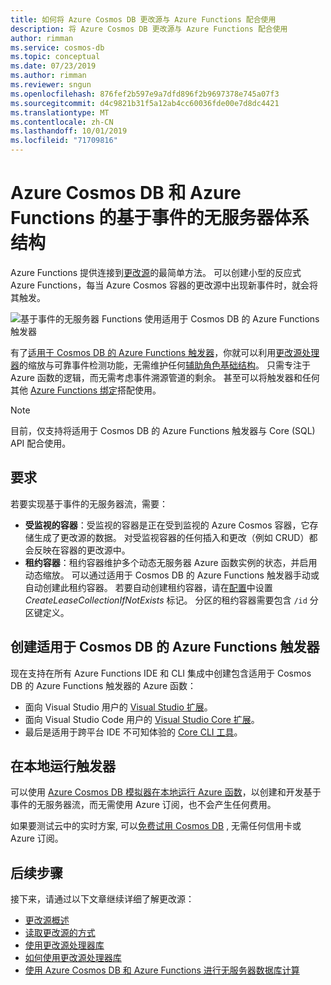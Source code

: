 ```yaml
---
title: 如何将 Azure Cosmos DB 更改源与 Azure Functions 配合使用
description: 将 Azure Cosmos DB 更改源与 Azure Functions 配合使用
author: rimman
ms.service: cosmos-db
ms.topic: conceptual
ms.date: 07/23/2019
ms.author: rimman
ms.reviewer: sngun
ms.openlocfilehash: 876fef2b597e9a7dfd896f2b9697378e745a07f3
ms.sourcegitcommit: d4c9821b31f5a12ab4cc60036fde00e7d8dc4421
ms.translationtype: MT
ms.contentlocale: zh-CN
ms.lasthandoff: 10/01/2019
ms.locfileid: "71709816"
---
```

# <a name="serverless-event-based-architectures-with-azure-cosmos-db-and-azure-functions"></a>Azure Cosmos DB 和 Azure Functions 的基于事件的无服务器体系结构

Azure Functions 提供连接到[更改源](change-feed.md)的最简单方法。 可以创建小型的反应式 Azure Functions，每当 Azure Cosmos 容器的更改源中出现新事件时，就会将其触发。

![基于事件的无服务器 Functions 使用适用于 Cosmos DB 的 Azure Functions 触发器](./media/change-feed-functions/functions.png)

有了[适用于 Cosmos DB 的 Azure Functions 触发器](../azure-functions/functions-bindings-cosmosdb-v2.md#trigger)，你就可以利用[更改源处理器](./change-feed-processor.md)的缩放与可靠事件检测功能，无需维护任何[辅助角色基础结构](./change-feed-processor.md)。 只需专注于 Azure 函数的逻辑，而无需考虑事件溯源管道的剩余。 甚至可以将触发器和任何其他 [Azure Functions 绑定](../azure-functions/functions-triggers-bindings.md#supported-bindings)搭配使用。

> [!NOTE]
> 目前，仅支持将适用于 Cosmos DB 的 Azure Functions 触发器与 Core (SQL) API 配合使用。

## <a name="requirements"></a>要求

若要实现基于事件的无服务器流，需要：

* **受监视的容器**：受监视的容器是正在受到监视的 Azure Cosmos 容器，它存储生成了更改源的数据。 对受监视容器的任何插入和更改（例如 CRUD）都会反映在容器的更改源中。
* **租约容器**：租约容器维护多个动态无服务器 Azure 函数实例的状态，并启用动态缩放。 可以通过适用于 Cosmos DB 的 Azure Functions 触发器手动或自动创建此租约容器。 若要自动创建租约容器，请在[配置](../azure-functions/functions-bindings-cosmosdb-v2.md#trigger---configuration)中设置 *CreateLeaseCollectionIfNotExists* 标记。 分区的租约容器需要包含 `/id` 分区键定义。

## <a name="create-your-azure-functions-trigger-for-cosmos-db"></a>创建适用于 Cosmos DB 的 Azure Functions 触发器

现在支持在所有 Azure Functions IDE 和 CLI 集成中创建包含适用于 Cosmos DB 的 Azure Functions 触发器的 Azure 函数：

* 面向 Visual Studio 用户的 [Visual Studio 扩展](../azure-functions/functions-develop-vs.md)。
* 面向 Visual Studio Code 用户的 [Visual Studio Core 扩展](/azure/javascript/tutorial-vscode-serverless-node-01)。
* 最后是适用于跨平台 IDE 不可知体验的 [Core CLI 工具](../azure-functions/functions-run-local.md#create-func)。

## <a name="run-your-trigger-locally"></a>在本地运行触发器

可以使用 [Azure Cosmos DB 模拟器](./local-emulator.md)[在本地运行 Azure 函数](../azure-functions/functions-develop-local.md)，以创建和开发基于事件的无服务器流，而无需使用 Azure 订阅，也不会产生任何费用。

如果要测试云中的实时方案, 可以[免费试用 Cosmos DB](https://azure.microsoft.com/try/cosmosdb/) , 无需任何信用卡或 Azure 订阅。

## <a name="next-steps"></a>后续步骤

接下来，请通过以下文章继续详细了解更改源：

* [更改源概述](change-feed.md)
* [读取更改源的方式](read-change-feed.md)
* [使用更改源处理器库](change-feed-processor.md)
* [如何使用更改源处理器库](change-feed-processor.md)
* [使用 Azure Cosmos DB 和 Azure Functions 进行无服务器数据库计算](serverless-computing-database.md)
